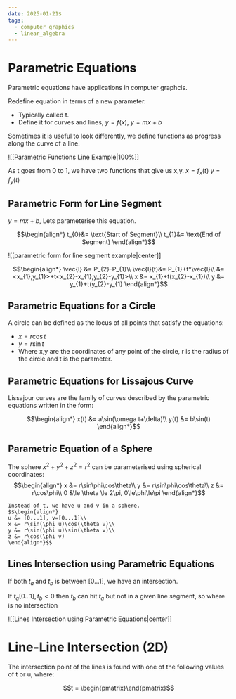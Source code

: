 ```yaml
---
date: 2025-01-21$
tags:
  - computer_graphics
  - linear_algebra
---
```



# Parametric Equations

Parametric equations have applications in computer graphcis.

Redefine equation in terms of a new parameter.
- Typically called t.
- Define it for curves and lines, $y=f(x)$, $y=mx+b$

Sometimes it is useful to look differently, we define functions as progress along the curve of a line.

![[Parametric Functions Line Example|100%]]

As t goes from 0 to 1, we have two functions that give us x,y.
$x=f_{x}(t)$
$y = f_{y}(t)$

## Parametric Form for Line Segment

$y = mx + b$, Lets parameterise this equation.

$$\begin{align*}
t_{0}&= \text{Start of Segment}\\
t_{1}&= \text{End of Segment}
\end{align*}$$

![[parametric form for line segment example|center]]

$$\begin{align*}
\vec{l} &=  P_{2}-P_{1}\\
\vec{l}(t)&= P_{1}+t*\vec{l}\\
&= <x_{1},y_{1}>+t<x_{2}-x_{1},y_{2}-y_{1}>\\
x &= x_{1}+t(x_{2}-x_{1})\\
y &= y_{1}+t(y_{2}-y_{1}
\end{align*}$$


## Parametric Equations for a Circle

A circle can be defined as the locus of all points that satisfy the equations:
- $x=r\cos{t}$
- $y = r\sin{t}$
- Where x,y are the coordinates of any point of the circle, r is the radius of the circle and t is the parameter.

## Parametric Equations for Lissajous Curve

Lissajour curves are the family of curves described by the parametric equations written in the form:

$$\begin{align*}
x(t) &= a\sin(\omega t+\delta)\\
y(t) &= b\sin(t)
\end{align*}$$

## Parametric Equation of a Sphere

The sphere $x^{2}+y^{2}+z^{2}=r^{2}$ can be parameterised using spherical coordinates:
$$\begin{align*}
x &= r\sin\phi\cos\theta\\
y &= r\sin\phi\cos\theta\\
z &= r\cos\phi\\
0 &\le \theta \le 2\pi, 0\le\phi\le\pi
\end{align*}$$

```ad-tip
Instead of t, we have u and v in a sphere.
$$\begin{align*}
u &= [0...1], v=[0...1]\\
x &= r\sin(\phi u)\cos(\theta v)\\
y &= r\sin(\phi u)\sin(\theta v)\\
z &= r\cos(\phi v)
\end{align*}$$
```


## Lines Intersection using Parametric Equations

If both $t_{a}$ and $t_{b}$ is between \[0...1], we have an intersection.

If $t_{a}[0...1], t_{b}<0$ then $t_{b}$ can hit $t_{a}$ but not in a given line segment, so where is no intersection

![[Lines Intersection using Parametric Equations|center]]

# Line-Line Intersection (2D)

The intersection point of the lines is found with one of the following values of t or u, where:

$$t = \begin{pmatrix}\end{pmatrix}$$